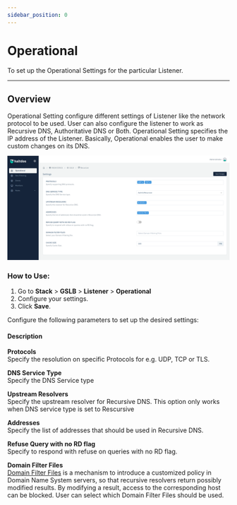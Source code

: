 ```yaml
---
sidebar_position: 0
---
```


# Operational

To set up the Operational Settings for the particular Listener.

---

## Overview

Operational Setting configure different settings of Listener like the network protocol to be used. User can also configure the listener to work as Recursive DNS, Authoritative DNS or Both. Operational Setting specifies the IP address of the Listener. Basically, Operational enables the user to make custom changes on its DNS.

![operational](/img/gslb/operational.png)

### How to Use:
1. Go to  **Stack** > **GSLB** > **Listener** > **Operational**
2. Configure your settings.
3. Click **Save**.

Configure the following parameters to set up the desired settings:





#### Description

**Protocols**  
Specify the resolution on specific Protocols for e.g. UDP, TCP or TLS.  

**DNS Service Type**  
Specify the DNS Service type  

**Upstream Resolvers**  
Specify the upstream resolver for Recursive DNS. This option only works when DNS service type is set to Rescursive  

**Addresses**  
Specify the list of addresses that should be used in Recursive DNS.  

**Refuse Query with no RD flag**  
Specify to respond with refuse on queries with no RD flag.  

**Domain Filter Files**  
[Domain Filter Files](../domain-filters.md) is a mechanism to introduce a customized policy in Domain Name System servers, so that recursive resolvers return possibly modified results. By modifying a result, access to the corresponding host can be blocked. User can select which Domain Filter Files should be used.  